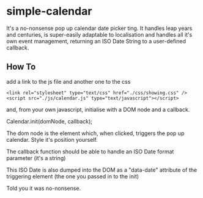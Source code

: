 simple-calendar
===============

It's a no-nonsense pop up calendar date picker ting.
It handles leap years and centuries, is super-easily adaptable to localisation and handles all it's own event management, returning an ISO Date String to a user-defined callback.


How To
------

add a link to the js file and another one to the css

    <link rel="stylesheet" type="text/css" href="./css/showing.css" />
    <script src="./js/calendar.js" type="text/javascript"></script>

and, from your own javascript, initialise with a DOM node and a callback.


Calendar.init(domNode, callback);

The dom node is the element which, when clicked, triggers the pop up calendar. Style it's position yourself.

The callback function should be able to handle an ISO Date format parameter (it's a string)

This ISO Date is also dumped into the DOM as a "data-date" attribute of the triggering element (the one you passed in to the init)


Told you it was no-nonsense.


